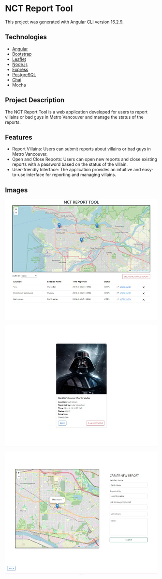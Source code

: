 # NCT Report Tool

This project was generated with [Angular CLI](https://github.com/angular/angular-cli) version 16.2.9.

## Technologies

- [Angular](https://angular.io/)
- [Bootstrap](https://getbootstrap.com/)
- [Leaflet](https://leafletjs.com/)
- [Node.js](https://nodejs.org/)
- [Express](https://expressjs.com/)
- [PostgreSQL](https://www.postgresql.org/)
- [Chai](https://www.chaijs.com/)
- [Mocha](https://mochajs.org/)

## Project Description

The NCT Report Tool is a web application developed for users to report villains or bad guys in Metro Vancouver and manage the status of the reports.

## Features

- Report Villains: Users can submit reports about villains or bad guys in Metro Vancouver.
- Open and Close Reports: Users can open new reports and close existing reports with a password based on the status of the villain.
- User-friendly Interface: The application provides an intuitive and easy-to-use interface for reporting and managing villains.

## Images

![Report Overview](images/1.jpg)

![Report More Info](images/2.jpg)

![Create Report](images/3.jpg)